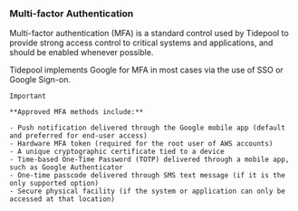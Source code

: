### Multi-factor Authentication

Multi-factor authentication (MFA) is a standard control used by Tidepool to
provide strong access control to critical systems and applications, and should
be enabled whenever possible.

Tidepool implements Google for MFA in most cases via the use of SSO or Google Sign-on.


```info-important
Important
```



    **Approved MFA methods include:**

    - Push notification delivered through the Google mobile app (default and preferred for end-user access)
    - Hardware MFA token (required for the root user of AWS accounts)
    - A unique cryptographic certificate tied to a device
    - Time-based One-Time Password (TOTP) delivered through a mobile app, such as Google Authenticator
    - One-time passcode delivered through SMS text message (if it is the only supported option)
    - Secure physical facility (if the system or application can only be accessed at that location)
